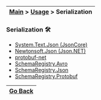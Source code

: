 | [Main](/README.md) > [Usage](/docs/Usage.md) > Serialization |
|--------------------------------------------------------------|

### Serialization :hammer_and_wrench:


- [System.Text.Json (JsonCore)](/docs/Serialization/JsonCore.md)
- [Newtonsoft.Json (Json.NET)](/docs/Serialization/JsonNET.md)
- [protobuf-net](/docs/Serialization/ProtobufNet.md)
- [SchemaRegistry.Avro](/docs/Serialization/SchemaRegistryAvro.md)
- [SchemaRegistry.Json](/docs/Serialization/SchemaRegistryJson.md)
- [SchemaRegistry.Protobuf](/docs/Serialization/SchemaRegistryProtobuf.md)


| [Go Back](/docs/Usage.md) |
|---------------------------| 